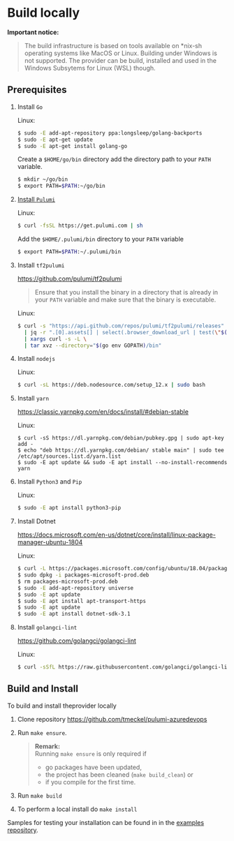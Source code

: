 # Build locally

**Important notice:**

> The build infrastructure is based on tools available on *nix-sh operating
> systems like MacOS or Linux. Building under Windows is not supported. The
> provider can be build, installed and used in the Windows Subsytems for Linux
> (WSL) though.

## Prerequisites

1. Install `Go`

   Linux:

   ```sh
   $ sudo -E add-apt-repository ppa:longsleep/golang-backports
   $ sudo -E apt-get update
   $ sudo -E apt-get install golang-go
   ```

   Create a `$HOME/go/bin` directory add the directory path to your `PATH` variable.

   ```sh
   $ mkdir ~/go/bin
   $ export PATH=$PATH:~/go/bin
   ```

2. [Install `Pulumi`](https://www.pulumi.com/docs/get-started/azure/install-pulumi/)

   Linux:

   ```sh
   $ curl -fsSL https://get.pulumi.com | sh
   ```

   Add the `$HOME/.pulumi/bin` directory to your `PATH` variable

   ```sh
   $ export PATH=$PATH:~/.pulumi/bin
   ```

3. Install `tf2pulumi` 

   https://github.com/pulumi/tf2pulumi

   >Ensure that you install the binary in a directory that is already in your `PATH`
   >variable and make sure that the binary is executable.

   Linux:

   ```sh
   $ curl -s "https://api.github.com/repos/pulumi/tf2pulumi/releases" \
     | jq -r ".[0].assets[] | select(.browser_download_url | test(\"$(uname | tr '[:upper:]' '[:lower:]')\")) | .browser_download_url" \
     | xargs curl -s -L \
     | tar xvz --directory="$(go env GOPATH)/bin"
   ```

4. Install `nodejs`

   Linux:

   ```sh
   $ curl -sL https://deb.nodesource.com/setup_12.x | sudo bash
   ```

5. Install `yarn`

   https://classic.yarnpkg.com/en/docs/install/#debian-stable

   Linux:

   ```
   $ curl -sS https://dl.yarnpkg.com/debian/pubkey.gpg | sudo apt-key add -
   $ echo "deb https://dl.yarnpkg.com/debian/ stable main" | sudo tee /etc/apt/sources.list.d/yarn.list
   $ sudo -E apt update && sudo -E apt install --no-install-recommends yarn
   ```

6. Install `Python3` and `Pip`

   Linux:

   ```sh
   $ sudo -E apt install python3-pip
   ```

7. Install Dotnet

   https://docs.microsoft.com/en-us/dotnet/core/install/linux-package-manager-ubuntu-1804

   Linux:

   ```sh
   $ curl -L https://packages.microsoft.com/config/ubuntu/18.04/packages-microsoft-prod.deb --output packages-microsoft-prod.deb
   $ sudo dpkg -i packages-microsoft-prod.deb
   $ rm packages-microsoft-prod.deb
   $ sudo -E add-apt-repository universe
   $ sudo -E apt update
   $ sudo -E apt install apt-transport-https
   $ sudo -E apt update
   $ sudo -E apt install dotnet-sdk-3.1
   ```

8. Install `golangci-lint`

   https://github.com/golangci/golangci-lint

   Linux:

   ```sh
   $ curl -sSfL https://raw.githubusercontent.com/golangci/golangci-lint/master/install.sh | sh -s -- -b $(go env GOPATH)/bin v1.25.0
   ```

## Build and Install

To build and install theprovider locally

1. Clone repository https://github.com/tmeckel/pulumi-azuredevops

2. Run `make ensure`. 

   > **Remark:**  
   > Running `make ensure` is only required if
   >
   > * go packages have been updated,
   > * the project has been cleaned (`make build_clean`) or
   > * if you compile for the first time.
   >

3. Run `make build`

4. To perform a local install do `make install`

Samples for testing your installation can be found in in the [examples repository](https://github.com/tmeckel/pulumi-azuredevops-samples).
